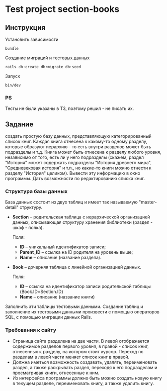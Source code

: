 # Test project section-books

## **Инструкция**

Установить зависимости

    bundle

Создание миграций и тестовых данных

    rails db:create db:migrate db:seed

Запуск

    bin/dev

### **PS**

Тесты не были указаны в ТЗ, поэтому решил - не писать их.


## **Задание**

создать простую базу данных, представляющую категорированный список книг. Каждая книга отнесена к какому-то одному разделу, которые образуют иерархию - то есть внутри разделов может быть подразделы и т.д. Книга может быть отнесена к разделу любого уровня, независимо от того, есть ли у него подразделы (скажем, раздел "История" может содержать подразделы "История древнего мира", "Средневековая история" и т.п., но какие-то книги можно отнести к разделу "История" целиком). Вывести эту информацию в окно программы. Дать возможности по редактированию списка книг.


### **Структура базы данных**

База данных состоит из двух таблиц и имеет так называемую "master-detail" структуру.

- **Section** – родительская таблица с иерархической организацией данных, описывающая структуру хранения библиотеки (раздел - шкаф - полка).

  Поля:
  - **ID** – уникальный идентификатор записи;
  - **Parent_ID** – ссылка на ID родителя на уровень выше;
  - **Name** – описание (название раздела).

- **Book** – дочерняя таблица с линейной организацией данных.

  Поля:
  - **ID** – ссылка на идентификатор записи родительской таблицы  (Book.ID=Section.ID)
  - **Name** – описание (название книги)

Заполнить эти таблицы тестовыми данными. Создание таблиц и заполнение их тестовыми данными произвести с помощью операторов SQL, с помощью миграции данных Rails.


### **Требования к сайту**

- Страница сайта разделена на две части. В левой отображается содержимое разделов первого уровня, в правой - список книг, отнесенных к разделу, на котором стоит курсор. Переход по разделам в левой части меняет список книг в правой.
- Должна иметься возможность создавать, удалять, переименовать раздел, а также раскрывать раздел, переходя к его подразделам и просматривая книги, отнесенные к ним.
- Из интерфейса программы должно быть можно создать новую книгу в текущем разделе, переименовать книгу, а также удалить книгу.

